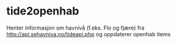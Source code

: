 # tide2openhab
Henter informasjon om havnivå (f.eks. Flo og fjære) fra http://api.sehavniva.no/tideapi.php og oppdaterer openhab items
